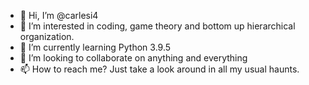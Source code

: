 - 👋 Hi, I’m @carlesi4
- 👀 I’m interested in coding, game theory and bottom up hierarchical organization.
- 🌱 I’m currently learning Python 3.9.5
- 💞️ I’m looking to collaborate on anything and everything
- 📫 How to reach me? Just take a look around in all my usual haunts.

<!---
carlesi4/carlesi4 is a ✨ special ✨ repository because its `README.md` (this file) appears on your GitHub profile.
You can click the Preview link to take a look at your changes.
--->

